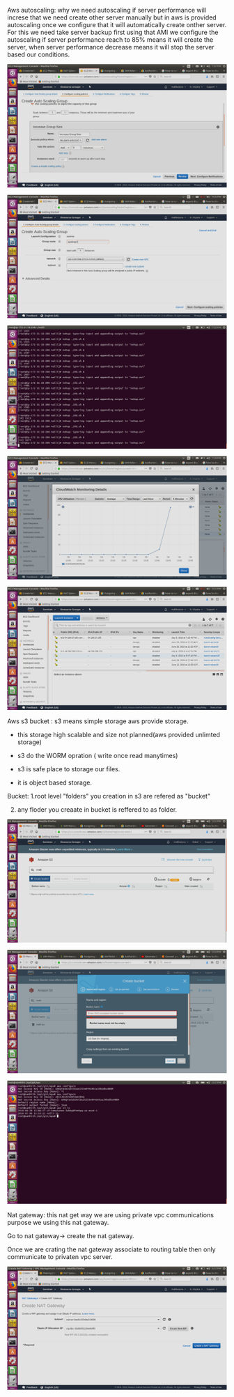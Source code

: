 Aws autoscaling: why we need autoscaling if server performance will increse that we need create other server manually but in aws is provided autoscaling once we configure that it will automatically create onther server. For this we need take server backup first using that AMI we configure the autoscaling if server performance reach to 85% means it will create the server, when server performance decrease means it will stop the server based our conditions.

![auto](https://github.com/malli2221/ops/blob/master/images1/auto1%202018-07-06%2019-07-51.png)

![auto](https://github.com/malli2221/ops/blob/master/images1/autoscaling%202018-07-06%2021-35-53.png)

![auto1](https://github.com/malli2221/ops/blob/master/images1/auto32018-07-06%2019-22-40.png)

![auto](https://github.com/malli2221/ops/blob/master/images1/auto5%202018-07-06%2019-26-59.png)

![creating](https://github.com/malli2221/ops/blob/master/images1/scaling%202018-07-06%2021-51-49.png)

Aws s3 bucket : s3 means simple storage aws provide storage.

- this storage high scalable and size not planned(aws provided unlimted storage)

- s3 do the WORM opration ( write once read manytimes)

- s3 is safe place to storage our files.

- it is object based storage.

Bucket: 1.root level &quot;folders&quot; you creation in s3 are refered as &quot;bucket&quot;

2. any floder you creaate in bucket is reffered to as folder.

![s3.1](https://github.com/malli2221/ops/blob/master/images1/s3%202018-07-06%2015-51-04.png)

![s3.2](https://github.com/malli2221/ops/blob/master/images1/s3-1%202018-07-06%2015-53-32.png)

![s3.3](https://github.com/malli2221/ops/blob/master/images1/s3%20-cli%20%202018-07-06%2015-57-27.png)

Nat gateway: this nat get way we are using private vpc communications purpose we using this nat gateway.

Go to nat gateway-&gt; create the nat gateway.

Once we are crating the nat gateway associate to routing table then only communicate to privaten vpc server.

![nat](https://github.com/malli2221/ops/blob/master/images1/natgateway%202018-07-06%2018-57-24.png)
